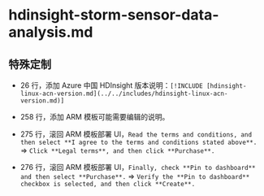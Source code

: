 # hdinsight-storm-sensor-data-analysis.md

## 特殊定制

* 26 行，添加 Azure 中国 HDInsight 版本说明：`[!INCLUDE [hdinsight-linux-acn-version.md](../../includes/hdinsight-linux-acn-version.md)]`

* 258 行，添加 ARM 模板可能需要编辑的说明。

* 275 行，滚回 ARM 模板部署 UI，`Read the terms and conditions, and then select **I agree to the terms and conditions stated above**.` => `Click **Legal terms**, and then click **Purchase**.`

* 276 行，滚回 ARM 模板部署 UI，`Finally, check **Pin to dashboard** and then select **Purchase**.` => `Verify the **Pin to dashboard** checkbox is selected, and then click **Create**.`
